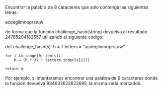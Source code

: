 Encontrar la palabra de 8 caracteres que solo contenga las siguientes letras:

acdegilmnoprstuw

de forma que la función challenge_hash(string) devuelva el resultado 24785204182557 utilizando el siguiente código:

def challenge_hash(s):
    h = 7
    letters = "acdegilmnoprstuw"

    for i in range(0, len(s)):
        h = (h * 37 + letters.index(s[i]))

    return h

Por ejemplo, si intentaramos encontrar una palabra de 9 caracteres donde la función devuelva 934632622822695, la misma sería mercadoli.
